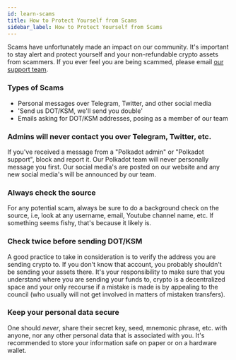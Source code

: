 ```yaml
---
id: learn-scams
title: How to Protect Yourself from Scams
sidebar_label: How to Protect Yourself from Scams
---
```


Scams have unfortunately made an impact on our community. It's important to stay alert and protect
yourself and your non-refundable crypto assets from scammers. If you ever feel you are being
scammed, please email [our support team](mailto:support@web3.foundation).

### Types of Scams

- Personal messages over Telegram, Twitter, and other social media
- 'Send us DOT/KSM, we'll send you double'
- Emails asking for DOT/KSM addresses, posing as a member of our team

### Admins will never contact you over Telegram, Twitter, etc.

If you've received a message from a "Polkadot admin" or "Polkadot support", block and report it. Our
Polkadot team will never personally message you first. Our social media's are posted on our website
and any new social media's will be announced by our team.

### Always check the source

For any potential scam, always be sure to do a background check on the source, i.e, look at any
username, email, Youtube channel name, etc. If something seems fishy, that's because it likely is.

### Check twice before sending DOT/KSM

A good practice to take in consideration is to verify the address you are sending crypto to. If you
don't know that account, you probably shouldn't be sending your assets there. It's your
responsibility to make sure that you understand where you are sending your funds to, crypto is a
decentralized space and your only recourse if a mistake is made is by appealing to the council (who
usually will not get involved in matters of mistaken transfers).

### Keep your personal data secure

One should _never_, share their secret key, seed, mnemonic phrase, etc. with anyone, nor any other
personal data that is associated with you. It's recommended to store your information safe on paper
or on a hardware wallet.
